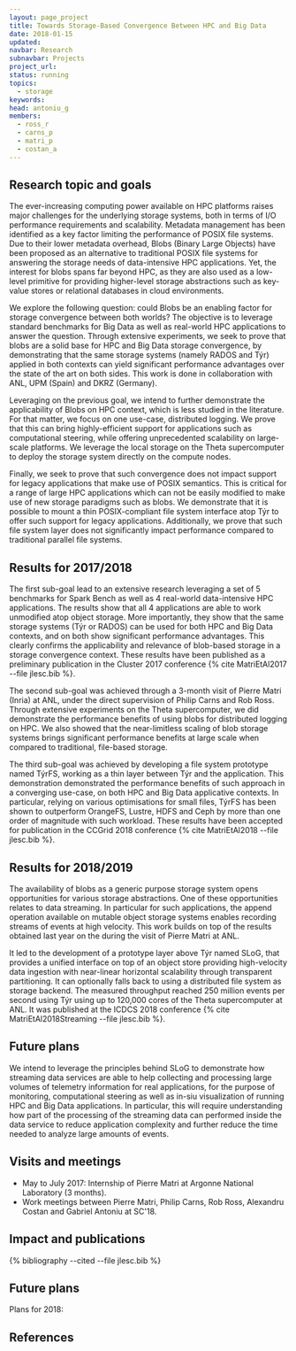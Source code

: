 ```yaml
---
layout: page_project
title: Towards Storage-Based Convergence Between HPC and Big Data
date: 2018-01-15
updated:
navbar: Research
subnavbar: Projects
project_url:
status: running
topics:
  - storage
keywords:
head: antoniu_g
members:
  - ross_r
  - carns_p
  - matri_p
  - costan_a
---
```


## Research topic and goals

The ever-increasing computing power available on HPC platforms raises major challenges for the underlying storage systems, both in terms of I/O performance requirements and scalability. Metadata management has been identified as a key factor limiting the performance of POSIX file systems. Due to their lower metadata overhead, Blobs (Binary Large Objects) have been proposed as an alternative to traditional POSIX file systems for answering the storage needs of data-intensive HPC applications. Yet, the interest for blobs spans far beyond HPC, as they are also used as a low-level primitive for providing higher-level storage abstractions such as key-value stores or relational databases in cloud environments.

We explore the following question: could Blobs be an enabling factor for storage convergence between both worlds? The objective is to leverage standard benchmarks for Big Data as well as real-world HPC applications to answer the question. Through extensive experiments, we seek to prove that blobs are a solid base for HPC and Big Data storage convergence, by demonstrating that the same storage systems (namely RADOS and Týr) applied in both contexts can yield significant performance advantages over the state of the art on both sides. This work is done in collaboration with ANL, UPM (Spain) and DKRZ (Germany).

Leveraging on the previous goal, we intend to further demonstrate the applicability of Blobs on HPC context, which is less studied in the literature. For that matter, we focus on one use-case, distributed logging. We prove that this can bring highly-efficient support for applications such as computational steering, while offering unprecedented scalability on large-scale platforms. We leverage the local storage on the Theta supercomputer to deploy the storage system directly on the compute nodes.

Finally, we seek to prove that such convergence does not impact support for legacy applications that make use of POSIX semantics. This is critical for a range of large HPC applications which can not be easily modified to make use of new storage paradigms such as blobs. We demonstrate that it is possible to mount a thin POSIX-compliant file system interface atop Týr to offer such support for legacy applications. Additionally, we prove that such file system layer does not significantly impact performance compared to traditional parallel file systems.

## Results for 2017/2018

The first sub-goal lead to an extensive research leveraging a set of 5 benchmarks for Spark Bench as well as 4 real-world data-intensive HPC applications. The results show that all 4 applications are able to work unmodified atop object storage. More importantly, they show that the same storage systems (Týr or RADOS) can be used for both HPC and Big Data contexts, and on both show significant performance advantages. This clearly confirms the applicability and relevance of blob-based storage in a storage convergence context. These results have been published as a preliminary publication in the Cluster 2017 conference {% cite MatriEtAl2017 --file jlesc.bib %}.

The second sub-goal was achieved through a 3-month visit of Pierre Matri (Inria) at ANL, under the direct supervision of Philip Carns and Rob Ross. Through extensive experiments on the Theta supercomputer, we did demonstrate the performance benefits of using blobs for distributed logging on HPC. We also showed that the near-limitless scaling of blob storage systems brings significant performance benefits at large scale when compared to traditional, file-based storage.

The third sub-goal was achieved by developing a file system prototype named TýrFS, working as a thin layer between Týr and the application. This demonstration demonstrated the performance benefits of such approach in a converging use-case, on both HPC and Big Data applicative contexts. In particular, relying on various optimisations for small files, TýrFS has been shown to outperform OrangeFS, Lustre, HDFS and Ceph by more than one order of magnitude with such workload. These results have been accepted for publication in the CCGrid 2018 conference {% cite MatriEtAl2018 --file jlesc.bib %}.

## Results for 2018/2019

The availability of blobs as a generic purpose storage system opens opportunities for various storage abstractions. One of these opportunities relates to data streaming. In particular for such applications, the append operation available on mutable object storage systems enables recording streams of events at high velocity. This work builds on top of the results obtained last year on the during the visit of Pierre Matri at ANL.

It led to the development of a prototype layer above Týr named SLoG, that provides a unified interface on top of an object store providing high-velocity data ingestion with near-linear horizontal scalability through transparent partitioning. It can optionally falls back to using a distributed file system as storage backend. The measured throughput reached 250 million events per second using Týr using up to 120,000 cores of the Theta supercomputer at ANL. It was published at the ICDCS 2018 conference {% cite MatriEtAl2018Streaming --file jlesc.bib %}.

## Future plans

We intend to leverage the principles behind SLoG to demonstrate how streaming data services are able to help collecting and processing large volumes of telemetry information for real applications, for the purpose of monitoring, computational steering as well as in-siu visualization of running HPC and Big Data applications. In particular, this will require understanding how part of the processing of the streaming data can performed inside the data service to reduce application complexity and further reduce the time needed to analyze large amounts of events.

## Visits and meetings

- May to July 2017: Internship of Pierre Matri at Argonne National Laboratory (3 months).
- Work meetings between Pierre Matri, Philip Carns, Rob Ross, Alexandru Costan and Gabriel Antoniu at SC'18.

## Impact and publications

{% bibliography --cited --file jlesc.bib %}

## Future plans

Plans for 2018: 

## References

